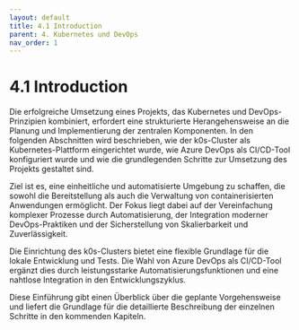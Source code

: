 ```yaml
---
layout: default
title: 4.1 Introduction
parent: 4. Kubernetes und DevOps
nav_order: 1
---
```


# 4.1 Introduction

Die erfolgreiche Umsetzung eines Projekts, das Kubernetes und DevOps-Prinzipien kombiniert, erfordert eine strukturierte Herangehensweise an die Planung und Implementierung der zentralen Komponenten. In den folgenden Abschnitten wird beschrieben, wie der k0s-Cluster als Kubernetes-Plattform eingerichtet wurde, wie Azure DevOps als CI/CD-Tool konfiguriert wurde und wie die grundlegenden Schritte zur Umsetzung des Projekts gestaltet sind.

Ziel ist es, eine einheitliche und automatisierte Umgebung zu schaffen, die sowohl die Bereitstellung als auch die Verwaltung von containerisierten Anwendungen ermöglicht. Der Fokus liegt dabei auf der Vereinfachung komplexer Prozesse durch Automatisierung, der Integration moderner DevOps-Praktiken und der Sicherstellung von Skalierbarkeit und Zuverlässigkeit.

Die Einrichtung des k0s-Clusters bietet eine flexible Grundlage für die lokale Entwicklung und Tests. Die Wahl von Azure DevOps als CI/CD-Tool ergänzt dies durch leistungsstarke Automatisierungsfunktionen und eine nahtlose Integration in den Entwicklungszyklus.  

Diese Einführung gibt einen Überblick über die geplante Vorgehensweise und liefert die Grundlage für die detaillierte Beschreibung der einzelnen Schritte in den kommenden Kapiteln.
